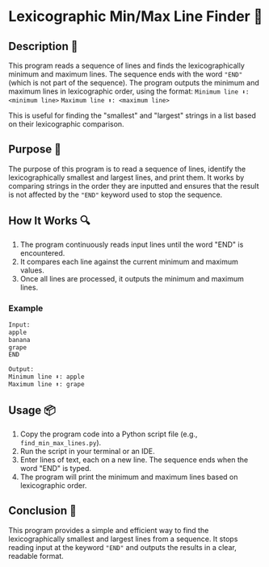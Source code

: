 # Lexicographic Min/Max Line Finder 📝

## Description 📝

This program reads a sequence of lines and finds the lexicographically minimum and maximum lines.
The sequence ends with the word `"END"` (which is not part of the sequence).
The program outputs the minimum and maximum lines in lexicographic order, using the format:
`Minimum line ⬇️: <minimum line>`
`Maximum line ⬆️: <maximum line>`

This is useful for finding the "smallest" and "largest" strings in a list based on their lexicographic comparison.

## Purpose 🎯

The purpose of this program is to read a sequence of lines, identify the lexicographically smallest and largest lines, and print them.
It works by comparing strings in the order they are inputted and ensures that the result is not affected by the `"END"` keyword used to stop the sequence.

## How It Works 🔍

1. The program continuously reads input lines until the word "END" is encountered.
2. It compares each line against the current minimum and maximum values.
3. Once all lines are processed, it outputs the minimum and maximum lines.

### Example

```bash
Input:
apple
banana
grape
END

Output:
Minimum line ⬇️: apple
Maximum line ⬆️: grape
```

## Usage 📦

1. Copy the program code into a Python script file (e.g., `find_min_max_lines.py`).
2. Run the script in your terminal or an IDE.
3. Enter lines of text, each on a new line. The sequence ends when the word "END" is typed.
4. The program will print the minimum and maximum lines based on lexicographic order.

## Conclusion 🚀

This program provides a simple and efficient way to find the lexicographically smallest and largest lines from a sequence.
It stops reading input at the keyword `"END"` and outputs the results in a clear, readable format.
